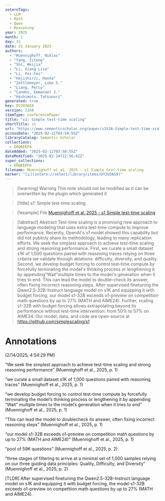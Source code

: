 ```yaml
---
zoteroTags:
  - LLM
  - Math
  - Qwen
  - Reasoning
year: 2025
month: 1
day: 31
date: 31 January 2025
authors:
  - "Muennighoff, Niklas"
  - "Yang, Zitong"
  - "Shi, Weijia"
  - "Li, Xiang Lisa"
  - "Li, Fei-Fei"
  - "Hajishirzi, Hanna"
  - "Zettlemoyer, Luke S."
  - "Liang, Percy"
  - "Candes, Emmanuel J."
  - "Hashimoto, Tatsunori"
generated: true
key: DY2U3AS9
version: 2268
itemType: conferencePaper
title: "s1: Simple test-time scaling"
shortTitle: s1
url: "https://www.semanticscholar.org/paper/s1%3A-Simple-test-time-scaling-Muennighoff-Yang/ef8a8bd193b1a0a5e2c834a7a28869a2ec85bab7"
accessDate: "2025-02-11T03:58:55Z"
libraryCatalog: Semantic Scholar
collections:
  - ERQKEKFA
dateAdded: "2025-02-11T03:58:55Z"
dateModified: "2025-02-14T22:56:42Z"
super_collections:
  - ERQKEKFA
filename: Muennighoff et al. 2025 - s1 Simple test-time scaling
marker: "[🇿](zotero://select/library/items/DY2U3AS9)"
---
```


>[!warning] Warning
> This note should not be modified as it can be overwritten by the plugin which generated it

> [!title] s1: Simple test-time scaling

> [!example] File
> [Muennighoff et al. 2025 - s1 Simple test-time scaling](Muennighoff%20et%20al.%202025%20-%20s1%20Simple%20test-time%20scaling.pdf)

> [!abstract] Abstract
> Test-time scaling is a promising new approach to language modeling that uses extra test-time compute to improve performance. Recently, OpenAI's o1 model showed this capability but did not publicly share its methodology, leading to many replication efforts. We seek the simplest approach to achieve test-time scaling and strong reasoning performance. First, we curate a small dataset s1K of 1,000 questions paired with reasoning traces relying on three criteria we validate through ablations: difficulty, diversity, and quality. Second, we develop budget forcing to control test-time compute by forcefully terminating the model's thinking process or lengthening it by appending"Wait"multiple times to the model's generation when it tries to end. This can lead the model to double-check its answer, often fixing incorrect reasoning steps. After supervised finetuning the Qwen2.5-32B-Instruct language model on s1K and equipping it with budget forcing, our model s1-32B exceeds o1-preview on competition math questions by up to 27% (MATH and AIME24). Further, scaling s1-32B with budget forcing allows extrapolating beyond its performance without test-time intervention: from 50% to 57% on AIME24. Our model, data, and code are open-source at https://github.com/simplescaling/s1

# Annotations  
(2/14/2025, 4:54:29 PM)

“We seek the simplest approach to achieve test-time scaling and strong reasoning performance” (Muennighoff et al., 2025, p. 1)

“we curate a small dataset s1K of 1,000 questions paired with reasoning traces” (Muennighoff et al., 2025, p. 1)

“we develop budget forcing to control test-time compute by forcefully terminating the model’s thinking process or lengthening it by appending “Wait” multiple times to the model’s generation when it tries to end” (Muennighoff et al., 2025, p. 1)

“This can lead the model to doublecheck its answer, often fixing incorrect reasoning steps” (Muennighoff et al., 2025, p. 1)

“our model s1-32B exceeds o1-preview on competition math questions by up to 27% (MATH and AIME24)” (Muennighoff et al., 2025, p. 1)

“pool of 59K questions” (Muennighoff et al., 2025, p. 2)

“three stages of filtering to arrive at a minimal set of 1,000 samples relying on our three guiding data principles: Quality, Difficulty, and Diversity” (Muennighoff et al., 2025, p. 2)

[TLDR] After supervised finetuning the Qwen2.5-32B-Instruct language model on s1K and equipping it with budget forcing, the model s1-32B exceeds o1-preview on competition math questions by up to 27% (MATH and AIME24).


